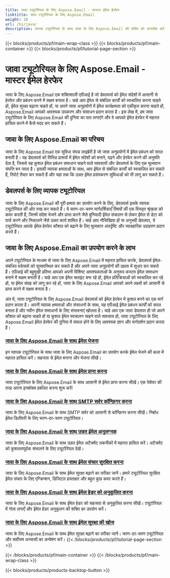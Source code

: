 ```yaml
---
title: जावा ट्यूटोरियल के लिए Aspose.Email - मास्टर ईमेल हेरफेर
linktitle: जावा ट्यूटोरियल के लिए Aspose.Email
weight: 10
url: /hi/java/
description: व्यापक ट्यूटोरियल के साथ जावा के लिए Aspose.Email की शक्ति को अनलॉक करें। ईमेल हेरफेर, प्रबंधन और बहुत कुछ सीखें।
---
```


{{< blocks/products/pf/main-wrap-class >}}
{{< blocks/products/pf/main-container >}}
{{< blocks/products/pf/tutorial-page-section >}}

# जावा ट्यूटोरियल के लिए Aspose.Email - मास्टर ईमेल हेरफेर


जावा के लिए Aspose.Email एक शक्तिशाली एपीआई है जो डेवलपर्स को ईमेल संदेशों में आसानी से हेरफेर और प्रबंधन करने में सक्षम बनाता है। चाहे आप ईमेल से संबंधित कार्यों को स्वचालित करना चाहते हों, ईमेल सुरक्षा बढ़ाना चाहते हों, या अपने जावा अनुप्रयोगों में ईमेल कार्यक्षमता को एकीकृत करना चाहते हों, Aspose.Email आपको आवश्यक उपकरण और संसाधन प्रदान करता है। इस लेख में, हम जावा ट्यूटोरियल के लिए Aspose.Email की दुनिया का पता लगाएंगे और वे आपको ईमेल हेरफेर में महारत हासिल करने में कैसे मदद कर सकते हैं।

## जावा के लिए Aspose.Email का परिचय

जावा के लिए Aspose.Email एक सुविधा संपन्न लाइब्रेरी है जो जावा अनुप्रयोगों में ईमेल प्रबंधन को सरल बनाती है। यह डेवलपर्स को विभिन्न प्रारूपों में ईमेल संदेशों को बनाने, पढ़ने और हेरफेर करने की अनुमति देता है, जिससे यह कुशल ईमेल प्रबंधन समाधान चाहने वाले व्यवसायों और डेवलपर्स के लिए एक मूल्यवान संपत्ति बन जाता है। इसकी व्यापक क्षमताओं के साथ, आप ईमेल से संबंधित कार्यों को स्वचालित कर सकते हैं, रिपोर्ट तैयार कर सकते हैं और यहां तक कि उन्नत ईमेल प्रसंस्करण सुविधाओं को भी लागू कर सकते हैं।

## डेवलपर्स के लिए व्यापक ट्यूटोरियल

जावा के लिए Aspose.Email की पूरी क्षमता का उपयोग करने के लिए, डेवलपर्स इसके व्यापक ट्यूटोरियल की ओर रुख कर सकते हैं। ये चरण-दर-चरण मार्गदर्शिकाएँ विषयों की एक विस्तृत श्रृंखला को कवर करती हैं, जिनमें संदेश भेजने और प्राप्त करने जैसे बुनियादी ईमेल संचालन से लेकर ईमेल से डेटा को पार्स करने और निकालने जैसे उन्नत कार्य शामिल हैं। चाहे आप नौसिखिया हों या अनुभवी डेवलपर, ये ट्यूटोरियल आपके ईमेल हेरफेर कौशल को बढ़ाने के लिए मूल्यवान अंतर्दृष्टि और व्यावहारिक उदाहरण प्रदान करते हैं।

## जावा के लिए Aspose.Email का उपयोग करने के लाभ

अपने ट्यूटोरियल के माध्यम से जावा के लिए Aspose.Email में महारत हासिल करके, डेवलपर्स ईमेल-संबंधित वर्कफ़्लो को सुव्यवस्थित कर सकते हैं और अपने जावा अनुप्रयोगों की दक्षता में सुधार कर सकते हैं। एपीआई की बहुमुखी प्रतिभा आपको अपनी विशिष्ट आवश्यकताओं के अनुरूप कस्टम ईमेल समाधान बनाने में सक्षम बनाती है। चाहे आप एक ईमेल क्लाइंट बना रहे हों, ईमेल प्रतिक्रियाओं को स्वचालित कर रहे हों, या ईमेल संग्रह को लागू कर रहे हों, जावा के लिए Aspose.Email आपको अपने लक्ष्यों को आसानी से प्राप्त करने में सक्षम बनाता है।

अंत में, जावा ट्यूटोरियल के लिए Aspose.Email डेवलपर्स को ईमेल हेरफेर में कुशल बनने का एक मार्ग प्रदान करता है। अपनी व्यापक क्षमताओं और संसाधनों के साथ, यह एपीआई ईमेल प्रबंधन कार्यों को सरल बनाता है और नवीन ईमेल समाधानों के लिए संभावनाएं खोलता है। चाहे आप एक जावा डेवलपर हों जो अपने कौशल को बढ़ाना चाहते हों या कुशल ईमेल स्वचालन चाहने वाले व्यवसाय हों, जावा ट्यूटोरियल के लिए Aspose.Email ईमेल हेरफेर की दुनिया में सफल होने के लिए आवश्यक ज्ञान और मार्गदर्शन प्रदान करता है।

### [जावा के लिए Aspose.Email के साथ ईमेल भेजना](./sending-emails/)
इन व्यापक ट्यूटोरियल के साथ जावा के लिए Aspose.Email का उपयोग करके ईमेल भेजने की कला में महारत हासिल करें। सहजता से ईमेल बनाना और भेजना सीखें।
### [जावा के लिए Aspose.Email के साथ ईमेल प्राप्त करना](./receiving-emails/)
जावा ट्यूटोरियल के लिए Aspose.Email के साथ आसानी से ईमेल प्राप्त करना सीखें। एक पेशेवर की तरह अपना इनबॉक्स प्रबंधित करना शुरू करें!
### [जावा के लिए Aspose.Email के साथ SMTP सर्वर कॉन्फ़िगर करना](./configuring-smtp-servers/)
जावा के लिए Aspose.Email के साथ SMTP सर्वर को आसानी से कॉन्फ़िगर करना सीखें। निर्बाध ईमेल डिलीवरी के लिए चरण-दर-चरण ट्यूटोरियल।
### [जावा के लिए Aspose.Email के साथ उन्नत ईमेल अनुलग्नक](./advanced-email-attachments/)
जावा के लिए Aspose.Email के साथ उन्नत ईमेल अटैचमेंट तकनीकों में महारत हासिल करें। अटैचमेंट को कुशलतापूर्वक संभालने के लिए ट्यूटोरियल देखें।
### [जावा के लिए Aspose.Email के साथ ईमेल संचार सुरक्षित करना](./securing-email-communications/)
जावा के लिए Aspose.Email के साथ ईमेल सुरक्षा बढ़ाने का तरीका जानें। हमारे ट्यूटोरियल सुरक्षित ईमेल संचार के लिए एन्क्रिप्शन, डिजिटल हस्ताक्षर और बहुत कुछ कवर करते हैं।
### [जावा के लिए Aspose.Email के साथ ईमेल हेडर को अनुकूलित करना](./customizing-email-headers/)
जावा के लिए Aspose.Email के साथ ईमेल हेडर को सहजता से अनुकूलित करना सीखें। ट्यूटोरियल में गोता लगाएँ और ईमेल हेडर अनुकूलन की शक्ति का उपयोग करें।
### [जावा के लिए Aspose.Email के साथ ईमेल सुरक्षा की खोज](./exploring-email-security/)
जावा के लिए Aspose.Email के साथ ईमेल सुरक्षा बढ़ाने का तरीका जानें। चरण-दर-चरण ट्यूटोरियल और सर्वोत्तम अभ्यासों का अन्वेषण करें।
{{< /blocks/products/pf/tutorial-page-section >}}

{{< /blocks/products/pf/main-container >}}
{{< /blocks/products/pf/main-wrap-class >}}

{{< blocks/products/products-backtop-button >}}

